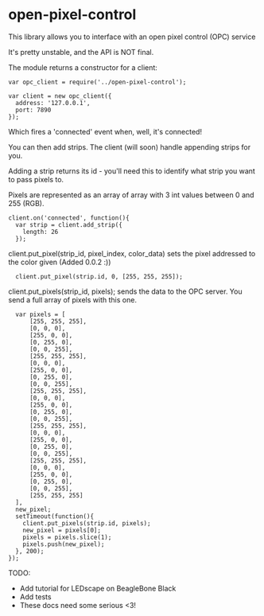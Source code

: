 # open-pixel-control

This library allows you to interface with an open pixel control (OPC) service

It's pretty unstable, and the API is NOT final.


The module returns a constructor for a client:

```
var opc_client = require('../open-pixel-control');

var client = new opc_client({
  address: '127.0.0.1',
  port: 7890
});
```
Which fires a 'connected' event when, well, it's connected!

You can then add strips. The client (will soon) handle appending strips for you.

Adding a strip returns its id - you'll need this to identify what strip you want to pass pixels to.

Pixels are represented as an array of array with 3 int values between 0 and 255 (RGB).

```
client.on('connected', function(){
  var strip = client.add_strip({
    length: 26
  });
```

client.put_pixel(strip_id, pixel_index, color_data) sets the pixel addressed to the color given (Added 0.0.2 :))

```
  client.put_pixel(strip.id, 0, [255, 255, 255]);

```

client.put_pixels(strip_id, pixels); sends the data to the OPC server. You send a full array of pixels with this one.

```
  var pixels = [
      [255, 255, 255],
      [0, 0, 0],
      [255, 0, 0],
      [0, 255, 0],
      [0, 0, 255],
      [255, 255, 255],
      [0, 0, 0],
      [255, 0, 0],
      [0, 255, 0],
      [0, 0, 255],
      [255, 255, 255],
      [0, 0, 0],
      [255, 0, 0],
      [0, 255, 0],
      [0, 0, 255],
      [255, 255, 255],
      [0, 0, 0],
      [255, 0, 0],
      [0, 255, 0],
      [0, 0, 255],
      [255, 255, 255],
      [0, 0, 0],
      [255, 0, 0],
      [0, 255, 0],
      [0, 0, 255],
      [255, 255, 255]
  ],
  new_pixel;
  setTimeout(function(){
    client.put_pixels(strip.id, pixels);
    new_pixel = pixels[0];
    pixels = pixels.slice(1);
    pixels.push(new_pixel);
  }, 200);
});
```

TODO:

* Add tutorial for LEDscape on BeagleBone Black
* Add tests
* These docs need some serious <3!
